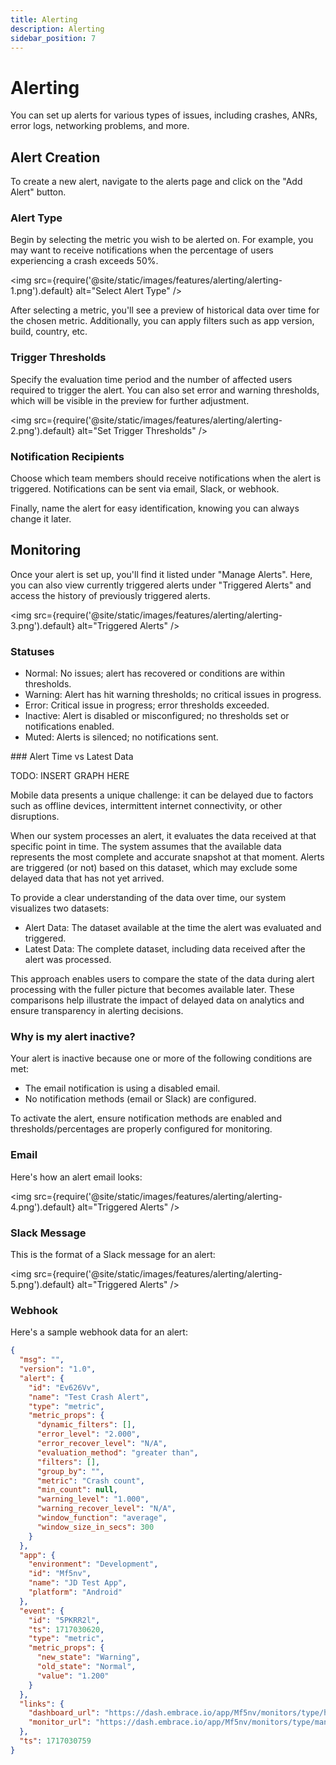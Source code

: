 ```yaml
---
title: Alerting
description: Alerting
sidebar_position: 7
---
```


# Alerting

You can set up alerts for various types of issues, including crashes, ANRs, error logs, networking problems, and more.

## Alert Creation

To create a new alert, navigate to the alerts page and click on the "Add Alert" button.

### Alert Type

Begin by selecting the metric you wish to be alerted on. For example, you may want to receive notifications when the percentage of users experiencing a crash exceeds 50%.

<img src={require('@site/static/images/features/alerting/alerting-1.png').default} alt="Select Alert Type" />

After selecting a metric, you'll see a preview of historical data over time for the chosen metric. Additionally, you can apply filters such as app version, build, country, etc.

### Trigger Thresholds

Specify the evaluation time period and the number of affected users required to trigger the alert. You can also set error and warning thresholds, which will be visible in the preview for further adjustment.

<img src={require('@site/static/images/features/alerting/alerting-2.png').default} alt="Set Trigger Thresholds" />

### Notification Recipients

Choose which team members should receive notifications when the alert is triggered. Notifications can be sent via email, Slack, or webhook.

Finally, name the alert for easy identification, knowing you can always change it later.

## Monitoring

Once your alert is set up, you'll find it listed under "Manage Alerts". Here, you can also view currently triggered alerts under "Triggered Alerts" and access the history of previously triggered alerts.

<img src={require('@site/static/images/features/alerting/alerting-3.png').default} alt="Triggered Alerts" />

### Statuses
- Normal: No issues; alert has recovered or conditions are within thresholds.
- Warning: Alert has hit warning thresholds; no critical issues in progress.
- Error: Critical issue in progress; error thresholds exceeded.
- Inactive: Alert is disabled or misconfigured; no thresholds set or notifications enabled.
- Muted: Alerts is silenced; no notifications sent.

### Alert Time vs Latest Data

TODO: INSERT GRAPH HERE

Mobile data presents a unique challenge: it can be delayed due to factors such as offline devices, intermittent internet connectivity, or other disruptions.

When our system processes an alert, it evaluates the data received at that specific point in time. The system assumes that the available data represents the most complete and accurate snapshot at that moment. Alerts are triggered (or not) based on this dataset, which may exclude some delayed data that has not yet arrived.

To provide a clear understanding of the data over time, our system visualizes two datasets:

- Alert Data: The dataset available at the time the alert was evaluated and triggered.
- Latest Data: The complete dataset, including data received after the alert was processed.

This approach enables users to compare the state of the data during alert processing with the fuller picture that becomes available later. These comparisons help illustrate the impact of delayed data on analytics and ensure transparency in alerting decisions.

### Why is my alert inactive?
Your alert is inactive because one or more of the following conditions are met:
- The email notification is using a disabled email.
- No notification methods (email or Slack) are configured.

To activate the alert, ensure notification methods are enabled and thresholds/percentages are properly configured for monitoring.

### Email
Here's how an alert email looks:

<img src={require('@site/static/images/features/alerting/alerting-4.png').default} alt="Triggered Alerts" />

### Slack Message
This is the format of a Slack message for an alert:

<img src={require('@site/static/images/features/alerting/alerting-5.png').default} alt="Triggered Alerts" />

### Webhook
Here's a sample webhook data for an alert:
```json
{
  "msg": "",
  "version": "1.0",
  "alert": {
    "id": "Ev626Vv",
    "name": "Test Crash Alert",
    "type": "metric",
    "metric_props": {
      "dynamic_filters": [],
      "error_level": "2.000",
      "error_recover_level": "N/A",
      "evaluation_method": "greater than",
      "filters": [],
      "group_by": "",
      "metric": "Crash count",
      "min_count": null,
      "warning_level": "1.000",
      "warning_recover_level": "N/A",
      "window_function": "average",
      "window_size_in_secs": 300
    }
  },
  "app": {
    "environment": "Development",
    "id": "Mf5nv",
    "name": "JD Test App",
    "platform": "Android"
  },
  "event": {
    "id": "5PKRR2l",
    "ts": 1717030620,
    "type": "metric",
    "metric_props": {
      "new_state": "Warning",
      "old_state": "Normal",
      "value": "1.200"
    }
  },
  "links": {
    "dashboard_url": "https://dash.embrace.io/app/Mf5nv/monitors/type/history/status/5PKRR2l",
    "monitor_url": "https://dash.embrace.io/app/Mf5nv/monitors/type/managed/edit/Ev626Vv"
  },
  "ts": 1717030759
}
```
